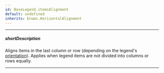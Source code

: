 ```yaml
---
id: BaseLegend.itemsAlignment
default: undefined
inherits: Enums.HorizontalAlignment
---
```

---
##### shortDescription
Aligns items in the last column or row (depending on the legend's [orientation](/api-reference/10%20UI%20Components/BaseLegend/orientation.md '{basewidgetpath}/Configuration/legend/#orientation')). Applies when legend items are not divided into columns or rows equally.

---
<!-- Description goes here -->